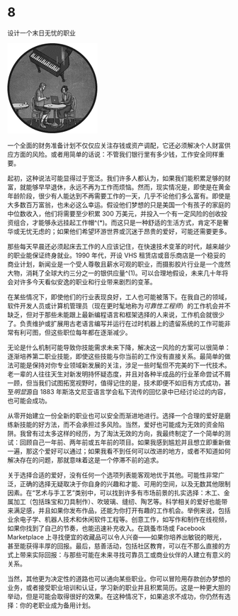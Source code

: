 # 8

设计一个末日无忧的职业

![](img/chapterart.png)

一个全面的财务准备计划不仅仅应关注存钱或资产调配，它还必须解决个人财富供应方面的风险。或者用简单的话说：不管我们银行里有多少钱，工作安全同样重要。

起初，这种说法可能显得过于宽泛。我们许多人都认为，如果我们能积累足够的财富，就能够早早退休，永远不再为工作而烦恼。然而，现实情况是，即使是在黄金年龄阶段，很少有人能达到不再需要工作的一天，几乎不论他们多么富有。即使是大多数百万富翁，也未必这么幸运。假设他们梦想的只是美国一个有孩子的家庭的中位数收入，他们将需要至少积累 300 万美元，并投入一个有一定风险的创收投资组合，才能够永远挂起工作帽^(*)。而这只是一种舒适的生活方式，肯定不是奢华或无忧无虑的；如果他们希望环游世界或沉迷于昂贵的爱好，可能还需要更多。

那些每天早晨还必须起床去工作的人应该记住，在快速技术变革的时代，越来越少的职业能保证终身就业。1990 年代，开设 VHS 租赁店或音乐商店是一个稳妥的商业计划，新闻业是一个受人尊敬且薪水可观的职业，而摄影胶片行业是一个庞然大物，消耗了全球大约三分之一的银供应量^(1)。可以合理地假设，未来几十年将会对许多今天看似安逸的职业和行业带来剧烈的变革。

在某些情况下，即使他们的行业表现良好，工人也可能被落下。在我自己的领域，软件开发人员或计算机管理员（现在更时髦地称为*可靠性工程师*）的工作机会并不缺乏，但对于那些未能跟上最新编程语言和框架选择的人来说，工作机会就很少了。负责维护或扩展用古老语言编写并运行在过时机器上的遗留系统的工作可能非常有利可图，但这些职位每年都在逐渐减少。

无论是什么机制可能导致你技能需求未来下降，解决这一风险的方案可以很简单：逐渐培养第二职业技能，即使这些技能与你当前的工作没有直接关系。最简单的做法可能是保持对你专业领域新发展的关注，涉足一些时髦但不完美的下一代技术。老一辈的人往往天生对新发明持怀疑态度，并且对各种半成品的行业革命尝试不屑一顾，但当我们试图拓宽视野时，值得记住的是，技术即便不如旧有方式成功，甚至*明显*源自 1883 年斯洛文尼亚语言学会私下流传的回忆录中已经讨论过的内容，也可能会成功。

从零开始建立一份全新的职业也可以安全而渐进地进行。选择一个合理的爱好是磨练新技能的好方法，而不会承担过多风险。当然，爱好也可能成为无效的资金陷阱。我曾有过太多这样的经历，为了淘汰无效的方向，我最终制定了一个简单的测试：回顾自己一年前、两年前或五年前的项目。如果我感到尴尬并且想立即重新做一遍，那这个爱好可以通过；如果我看不到任何可以改进的地方，或者不知道如何解决存在的问题，那就意味着这是一个停滞不前的追求。

关于选择合适的爱好，没有任何一个选项列表能客观地优于其他。可能性非常广泛，正确的选择无疑取决于你自身的兴趣和才能、可用的空间，以及无数其他限制因素。在“艺术与手工艺”类别中，可以找到许多有市场前景的扎实选择：木工、金属加工（包括珠宝和刀具制作）、吹玻璃、缝纫、陶艺等。科学相关的爱好也能带来满足感，并且如果你发布作品，还能为你打开有趣的工作机会。举例来说，包括业余电子学、机器人技术和休闲软件工程等。创意工作，如写作和制作在线视频，如果你找到了自己的节奏，也能迅速补充收入。在跳蚤市场或 Facebook Marketplace 上寻找便宜的收藏品可以令人兴奋——如果你培养出敏锐的眼光，甚至能获得丰厚的回报。最后，慈善活动，包括社区教育，可以在不那么直接的方式上带来实际回报：与那些可能在未来寻找可靠员工或商业伙伴的人建立有意义的关系。

当然，其他更为决定性的道路也可以通向某些职业。你可以冒险用存款创办梦想的业务，或者接受职业培训和认证，学习新的职业并且积累简历。这是一种更大胆的举动，但是可能会取得很好的效果。在这种情况下，如果追求不成功，你仍然有选择：你的老职业成为备用计划。
